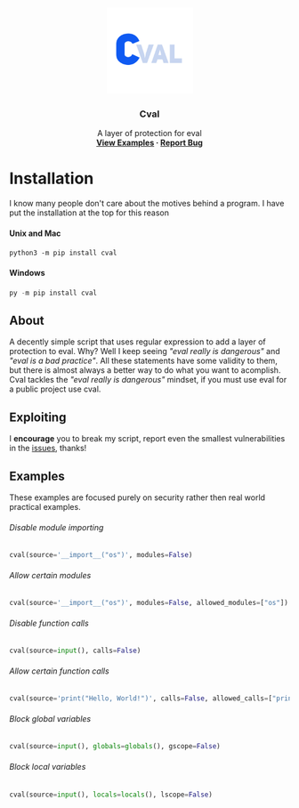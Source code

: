 <!-- TOP OF README ANCHOR -->
<a name="top"></a>

<!-- PROJECT LOGO -->
<br />
<div align="center">
  <a href="https://github.com/ZackeryRSmith/cval/">
    <img src="https://github.com/ZackeryRSmith/cval/blob/main/cval.png" alt="Cval logo" width="155" height="155">
  </a>

<h3 align="center">Cval</h3>

  <p align="center">
    A layer of protection for eval
    <br />
    <b>
      <a href="https://github.com/ZackeryRSmith/cval/#examples">View Examples</a>
      ·
      <a href="https://github.com/ZackeryRSmith/cval/issues">Report Bug</a>
    </b>
  </p>
</div>

# Installation
I know many people don't care about the motives behind a program. I have put the installation at the top for this reason

#### Unix and Mac
```shell
python3 -m pip install cval
```

#### Windows
```powershell
py -m pip install cval
```

## About
A decently simple script that uses regular expression to add a layer of protection to eval. Why? Well I keep seeing *"eval really is dangerous"* and *"eval is a bad practice"*. All these statements have some validity to them, but there is almost always a better way to do what you want to acomplish. Cval tackles the *"eval really is dangerous"* mindset, if you must use eval for a public project use cval.

## Exploiting
I **encourage** you to break my script, report even the smallest vulnerabilities in the [issues](https://github.com/ZackeryRSmith/cval/issues), thanks!

## Examples
These examples are focused purely on security rather then real world practical examples.

###### Disable module importing
```python
cval(source='__import__("os")', modules=False)
```

###### Allow certain modules
```python
cval(source='__import__("os")', modules=False, allowed_modules=["os"])
```

###### Disable function calls
```python
cval(source=input(), calls=False)
```

###### Allow certain function calls
```python
cval(source='print("Hello, World!")', calls=False, allowed_calls=["print"])
```

###### Block global variables
```python
cval(source=input(), globals=globals(), gscope=False)
```

###### Block local variables
```python
cval(source=input(), locals=locals(), lscope=False)
```
